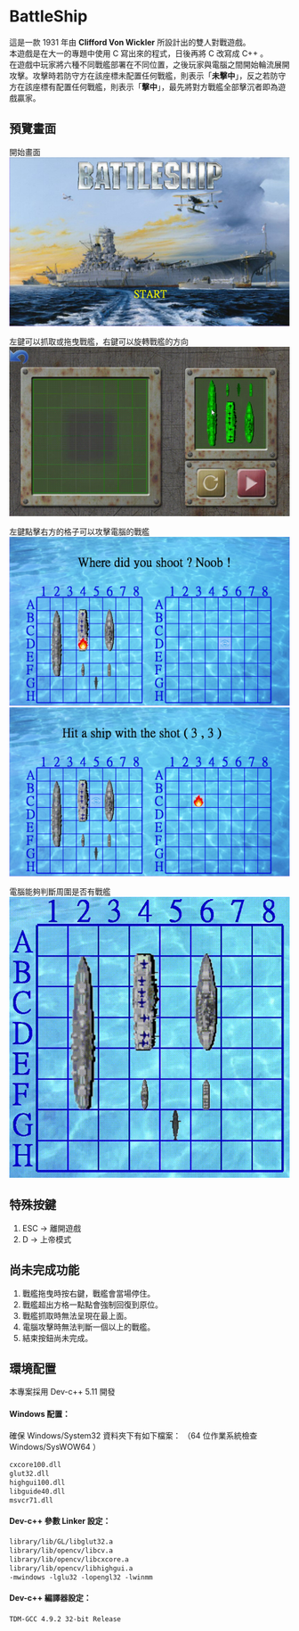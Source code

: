 # BattleShip
這是一款 1931 年由 **Clifford Von Wickler** 所設計出的雙人對戰遊戲。<br>
本遊戲是在大一的專題中使用 C 寫出來的程式，日後再將 C 改寫成 C++ 。<br>
在遊戲中玩家將六種不同戰艦部署在不同位置，之後玩家與電腦之間開始輪流展開攻擊。攻擊時若防守方在該座標未配置任何戰艦，則表示「**未擊中**」，反之若防守方在該座標有配置任何戰艦，則表示「**擊中**」，最先將對方戰艦全部擊沉者即為遊戲贏家。

## 預覽畫面
開始畫面<br>
![開始畫面](/preview/main.png)

左鍵可以抓取或拖曳戰艦，右鍵可以旋轉戰艦的方向<br>
![擺放戰艦](/preview/place_ship.gif)

左鍵點擊右方的格子可以攻擊電腦的戰艦<br>
![沒攻擊到戰艦](/preview/not_hit_ship.png)
![攻擊到戰艦](/preview/hit_ship.png "攻擊到戰艦")

電腦能夠判斷周圍是否有戰艦<br>
![電腦攻擊](/preview/computer_AI_attack.gif)

## 特殊按鍵
1. ESC -> 離開遊戲
1. D -> 上帝模式

## 尚未完成功能
1. 戰艦拖曳時按右鍵，戰艦會當場停住。
1. 戰艦超出方格一點點會強制回復到原位。
1. 戰艦抓取時無法呈現在最上面。
1. 電腦攻擊時無法判斷一個以上的戰艦。
1. 結束按鈕尚未完成。

## 環境配置
本專案採用 Dev-c++ 5.11 開發

#### Windows 配置：
確保 Windows/System32 資料夾下有如下檔案：
（64 位作業系統檢查 Windows/SysWOW64 ）
```
cxcore100.dll
glut32.dll
highgui100.dll
libguide40.dll
msvcr71.dll
```

#### Dev-c++ 參數 Linker 設定：
```
library/lib/GL/libglut32.a
library/lib/opencv/libcv.a
library/lib/opencv/libcxcore.a
library/lib/opencv/libhighgui.a
-mwindows -lglu32 -lopengl32 -lwinmm
```

#### Dev-c++ 編譯器設定：
```TDM-GCC 4.9.2 32-bit Release```